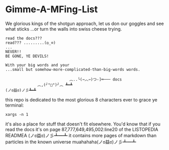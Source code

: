 # Gimme-A-MFing-List
We glorious kings of the shotgun approach, let us don our goggles and see what sticks 
...or turn the walls into swiss cheese trying.


```
read the docs???
read??? .........(◎_⊙)
...
NEVER!! 
BE GONE, YE DEVILS!

With your big words and your 
...small but somehow-more-complicated-than-big-words words.

                            ︵..╰(⇀︿⇀)つ-]═─── docs
              ︵,(╯°□°)╯︵ ┻━┻                                   
(ノಠ益ಠ)ノ彡┻━┻                                                 

```
this repo is dedicated to the most glorious 8 characters ever to grace ye terminal: 
```
xargs -n 1
```
it's also a place for stuff that doesn't fit elsewhere. You'd know that if you read the docs it's on page 87,777,649,495,002:line20 of the LISTOPEDIA READMEA (ノಠ益ಠ)ノ彡┻━┻ it contains more pages of markdown than particles in the known universe muahahaha(ノಠ益ಠ)ノ彡┻━┻
